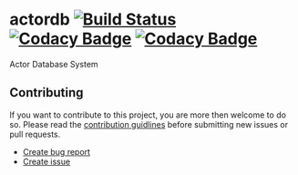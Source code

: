 # actordb [![Build Status](https://travis-ci.com/CodeLionX/actordb.svg?branch=master)](https://travis-ci.com/CodeLionX/actordb) [![Codacy Badge](https://api.codacy.com/project/badge/Grade/abdd28a9ddd441e49bbb3e73a05d7779)](https://www.codacy.com/app/sebastian-schmidl/actordb?utm_source=github.com&amp;utm_medium=referral&amp;utm_content=CodeLionX/actordb&amp;utm_campaign=Badge_Grade) [![Codacy Badge](https://api.codacy.com/project/badge/Coverage/abdd28a9ddd441e49bbb3e73a05d7779)](https://www.codacy.com/app/CodeLionX/actordb?utm_source=github.com&utm_medium=referral&utm_content=CodeLionX/actordb&utm_campaign=Badge_Coverage)
Actor Database System


## Contributing
If you want to contribute to this project, you are more then welcome to do so.
Please read the [contribution guidlines](./CONTRIBUTING.md) before submitting new issues or pull requests.
  - [Create bug report](https://github.com/CodeLionX/actordb/issues/new?template=bug_report_template.md)
  - [Create issue](https://github.com/CodeLionX/actordb/issues/new?template=issue_template.md)

